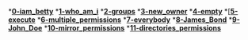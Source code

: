 *[**0-iam_betty**]()
*[**1-who_am_i**]()
*[**2-groups**]()
*[**3-new_owner**]()
*[**4-empty**]()
*[[**5-execute**]()
*[**6-multiple_permissions**]()
*[**7-everybody**]()
*[**8-James_Bond**]()
*[**9-John_Doe**]()
*[**10-mirror_permissions**]()
*[**11-directories_permissions**]()
